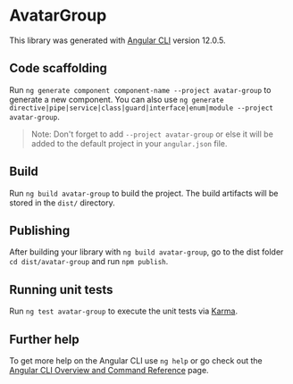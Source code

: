 # AvatarGroup

This library was generated with [Angular CLI](https://github.com/angular/angular-cli) version 12.0.5.

## Code scaffolding

Run `ng generate component component-name --project avatar-group` to generate a new component. You can also use `ng generate directive|pipe|service|class|guard|interface|enum|module --project avatar-group`.
> Note: Don't forget to add `--project avatar-group` or else it will be added to the default project in your `angular.json` file. 

## Build

Run `ng build avatar-group` to build the project. The build artifacts will be stored in the `dist/` directory.

## Publishing

After building your library with `ng build avatar-group`, go to the dist folder `cd dist/avatar-group` and run `npm publish`.

## Running unit tests

Run `ng test avatar-group` to execute the unit tests via [Karma](https://karma-runner.github.io).

## Further help

To get more help on the Angular CLI use `ng help` or go check out the [Angular CLI Overview and Command Reference](https://angular.io/cli) page.
